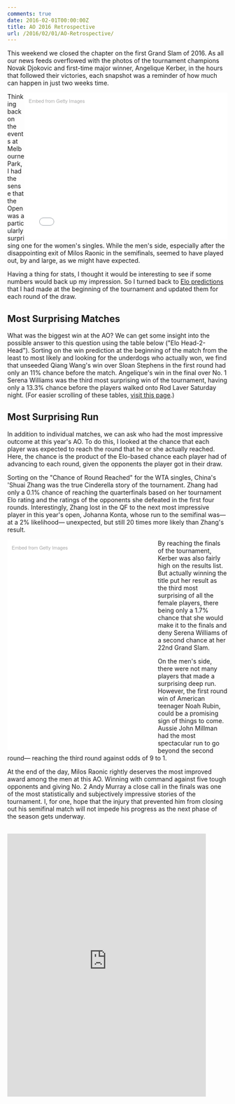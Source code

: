 ```yaml
---
comments: true
date: 2016-02-01T00:00:00Z
title: AO 2016 Retrospective
url: /2016/02/01/AO-Retrospective/
---
```


This weekend we closed the chapter on the first Grand Slam of 2016. As all our  news feeds overflowed with the photos of the tournament champions Novak Djokovic and first-time major winner, Angelique Kerber, in the hours that followed their victories, each snapshot was a reminder of how much can happen in just two weeks time. 

<div class="getty embed image" style="background-color:#fff;display:inline-block;font-family:'Helvetica Neue',Helvetica,Arial,sans-serif;color:#a7a7a7;font-size:11px;width:100%;max-width:445px;float:right;padding:2%;"><div style="padding:0;margin:0;text-align:left;"><a href="http://www.gettyimages.com/detail/507523454" target="_blank" style="color:#a7a7a7;text-decoration:none;font-weight:normal !important;border:none;display:inline-block;">Embed from Getty Images</a></div><div style="overflow:hidden;position:relative;height:0;padding:67.171717% 0 0 0;width:100%;"><iframe src="//embed.gettyimages.com/embed/507523454?et=kZzH2l50S-5A4FAe4qV_TQ&viewMoreLink=on&sig=otre5xuxXTkiAMvUXUihzF4RyB43JyJQ5PQqw0s7XEU=&caption=true" width="445" height="299" scrolling="no" frameborder="0" style="display:inline-block;position:absolute;top:0;left:0;width:100%;height:100%;margin:0;"></iframe></div><p style="margin:0;"></p></div>

Thinking back on the events at Melbourne Park, I had the sense that the Open was a particularly surprising one for the women's singles. While the men's side, especially after the disappointing exit of Milos Raonic in the semifinals, seemed to have played out, by and large, as we might have expected. 

Having a thing for stats, I thought it would be interesting to see if some numbers would back up my impression. So I turned back to [Elo predictions](http://www.ausopen.com/en_AU/news/articles/2016-01-18/the_numbers_game_predicting_the_ao_champs.html) that I had made at the beginning of the tournament and updated them for each round of the draw. 

## Most Surprising Matches

What was the biggest win at the AO? We can get some insight into the possible answer to this question using the  table below ("Elo Head-2-Head"). Sorting on the win prediction at the beginning of the match from the least to most likely and looking for the underdogs who actually won, we find that unseeded Qiang Wang's win over Sloan Stephens in the first round had only an 11% chance before the match. Angelique's win in the final over No. 1 Serena Williams was the third most surprising win of the tournament, having only a 13.3% chance before the players walked onto Rod Laver Saturday night. (For easier scrolling of these tables, [visit this page](https://skovalchik.shinyapps.io/AO2016/).)


## Most Surprising Run

In addition to individual matches, we can ask who had the most impressive outcome at this year's AO. To do this, I looked at the chance that each player was expected to reach the round that he or she actually reached. Here, the chance is the product of the Elo-based chance each player had of advancing to each round, given the opponents the player got in their draw.

Sorting on the "Chance of Round Reached" for the WTA singles, China's 'Shuai Zhang was the true Cinderella story of the tournament. Zhang had only a 0.1% chance of reaching the quarterfinals based on her tournament Elo rating and the ratings of the opponents she defeated in the first four rounds. Interestingly, Zhang lost in the QF to the next most impressive player in this year's open, Johanna Konta, whose run to the semifinal was&mdash;at a 2% likelihood&mdash; unexpected, but still 20 times more likely than Zhang's result. 

<div class="getty embed image" style="background-color:#fff;display:inline-block;font-family:'Helvetica Neue',Helvetica,Arial,sans-serif;color:#a7a7a7;font-size:11px;width:100%;max-width:324px;float:left;padding:2%;"><div style="padding:0;margin:0;text-align:left;"><a href="http://www.gettyimages.com/detail/506384670" target="_blank" style="color:#a7a7a7;text-decoration:none;font-weight:normal !important;border:none;display:inline-block;">Embed from Getty Images</a></div><div style="overflow:hidden;position:relative;height:0;padding:137.182448% 0 0 0;width:100%;"><iframe src="//embed.gettyimages.com/embed/506384670?et=a-pWfjwBTORkl499ZZ6EdQ&viewMoreLink=on&sig=myLJ3zoh6Ln1gj7bRbP12q7sFxgTc6YoWEQZelWQnCo=&caption=true" width="324" height="445" scrolling="no" frameborder="0" style="display:inline-block;position:absolute;top:0;left:0;width:100%;height:100%;margin:0;"></iframe></div><p style="margin:0;"></p></div>

By reaching the finals of the tournament, Kerber was also fairly high on the results list. But actually winning the title put her result as the third most surprising of all the female players, there being only a 1.7% chance that she would make it to the finals and deny Serena Williams of a second chance at her 22nd Grand Slam.

On the men's side, there were not many players that made a surprising deep run. However, the first round win of American teenager Noah Rubin, could be a promising sign of things to come. Aussie John Millman had the most spectacular run to go beyond the second round&mdash; reaching the third round against odds of 9 to 1.  

At the end of the day, Milos Raonic rightly deserves the most improved award among the men at this AO. Winning with command against five tough opponents and giving No. 2 Andy Murray a close call in the finals was one of the most statistically and subjectively impressive stories of the tournament. I, for one, hope that the injury that prevented him from closing out his semifinal match will not impede his progress as the next phase of the season gets underway. 

<br>

<iframe src="https://skovalchik.shinyapps.io/AO2016" width="90%" height="600" frameborder=0 ALLOWTRANSPARENCY="true" style="background-color:transparent"></iframe>



